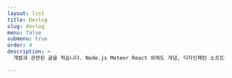 ```yaml
---
layout: list
title: Devlog
slug: devlog
menu: false
submenu: true
order: 4
description: >
  개발과 관련된 글을 적습니다. Node.js Meteor React 외에도 개념, 디자인패턴 소프트웨어 공학적인 부분들을 다룹니다.

---
```

